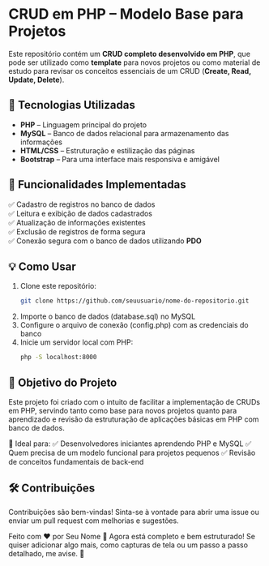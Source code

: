 # CRUD em PHP – Modelo Base para Projetos  

Este repositório contém um **CRUD completo desenvolvido em PHP**, que pode ser utilizado como **template** para novos projetos ou como material de estudo para revisar os conceitos essenciais de um CRUD (**Create, Read, Update, Delete**).  

## 🚀 Tecnologias Utilizadas  
- **PHP** – Linguagem principal do projeto  
- **MySQL** – Banco de dados relacional para armazenamento das informações  
- **HTML/CSS** – Estruturação e estilização das páginas  
- **Bootstrap** – Para uma interface mais responsiva e amigável  

## 📌 Funcionalidades Implementadas  
✅ Cadastro de registros no banco de dados  
✅ Leitura e exibição de dados cadastrados  
✅ Atualização de informações existentes  
✅ Exclusão de registros de forma segura  
✅ Conexão segura com o banco de dados utilizando **PDO**  

## 💡 Como Usar  
1. Clone este repositório:  
   ```bash
   git clone https://github.com/seuusuario/nome-do-repositorio.git

2. Importe o banco de dados (database.sql) no MySQL
3. Configure o arquivo de conexão (config.php) com as credenciais do banco
4. Inicie um servidor local com PHP:
   ```bash
   php -S localhost:8000


## 🎯 Objetivo do Projeto
Este projeto foi criado com o intuito de facilitar a implementação de CRUDs em PHP, servindo tanto como base para novos projetos quanto para aprendizado e revisão da estruturação de aplicações básicas em PHP com banco de dados.

📌 Ideal para:
✅ Desenvolvedores iniciantes aprendendo PHP e MySQL
✅ Quem precisa de um modelo funcional para projetos pequenos
✅ Revisão de conceitos fundamentais de back-end

## 🛠 Contribuições
Contribuições são bem-vindas! Sinta-se à vontade para abrir uma issue ou enviar um pull request com melhorias e sugestões.

Feito com ❤️ por Seu Nome 🚀
Agora está completo e bem estruturado! Se quiser adicionar algo mais, como capturas de tela ou um passo a passo detalhado, me avise. 🚀

